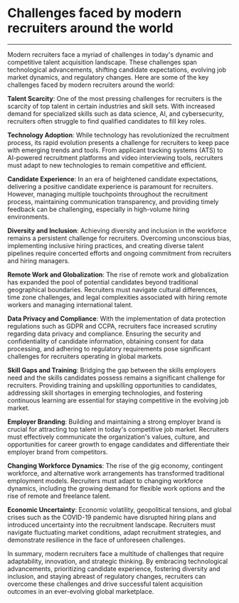 ﻿
# Challenges faced by modern recruiters around the world
***

Modern recruiters face a myriad of challenges in today's dynamic and competitive talent acquisition landscape. These challenges span technological advancements, shifting candidate expectations, evolving job market dynamics, and regulatory changes. Here are some of the key challenges faced by modern recruiters around the world:
<br>

**Talent Scarcity**: One of the most pressing challenges for recruiters is the scarcity of top talent in certain industries and skill sets. With increased demand for specialized skills such as data science, AI, and cybersecurity, recruiters often struggle to find qualified candidates to fill key roles.

**Technology Adoption**: While technology has revolutionized the recruitment process, its rapid evolution presents a challenge for recruiters to keep pace with emerging trends and tools. From applicant tracking systems (ATS) to AI-powered recruitment platforms and video interviewing tools, recruiters must adapt to new technologies to remain competitive and efficient.

**Candidate Experience**: In an era of heightened candidate expectations, delivering a positive candidate experience is paramount for recruiters. However, managing multiple touchpoints throughout the recruitment process, maintaining communication transparency, and providing timely feedback can be challenging, especially in high-volume hiring environments.

**Diversity and Inclusion**: Achieving diversity and inclusion in the workforce remains a persistent challenge for recruiters. Overcoming unconscious bias, implementing inclusive hiring practices, and creating diverse talent pipelines require concerted efforts and ongoing commitment from recruiters and hiring managers.

**Remote Work and Globalization**: The rise of remote work and globalization has expanded the pool of potential candidates beyond traditional geographical boundaries. Recruiters must navigate cultural differences, time zone challenges, and legal complexities associated with hiring remote workers and managing international talent.

**Data Privacy and Compliance**: With the implementation of data protection regulations such as GDPR and CCPA, recruiters face increased scrutiny regarding data privacy and compliance. Ensuring the security and confidentiality of candidate information, obtaining consent for data processing, and adhering to regulatory requirements pose significant challenges for recruiters operating in global markets.

**Skill Gaps and Training**: Bridging the gap between the skills employers need and the skills candidates possess remains a significant challenge for recruiters. Providing training and upskilling opportunities to candidates, addressing skill shortages in emerging technologies, and fostering continuous learning are essential for staying competitive in the evolving job market.

**Employer Branding**: Building and maintaining a strong employer brand is crucial for attracting top talent in today's competitive job market. Recruiters must effectively communicate the organization's values, culture, and opportunities for career growth to engage candidates and differentiate their employer brand from competitors.

**Changing Workforce Dynamics**: The rise of the gig economy, contingent workforce, and alternative work arrangements has transformed traditional employment models. Recruiters must adapt to changing workforce dynamics, including the growing demand for flexible work options and the rise of remote and freelance talent.

**Economic Uncertainty**: Economic volatility, geopolitical tensions, and global crises such as the COVID-19 pandemic have disrupted hiring plans and introduced uncertainty into the recruitment landscape. Recruiters must navigate fluctuating market conditions, adapt recruitment strategies, and demonstrate resilience in the face of unforeseen challenges.

In summary, modern recruiters face a multitude of challenges that require adaptability, innovation, and strategic thinking. By embracing technological advancements, prioritizing candidate experience, fostering diversity and inclusion, and staying abreast of regulatory changes, recruiters can overcome these challenges and drive successful talent acquisition outcomes in an ever-evolving global marketplace.
